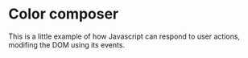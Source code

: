 # Color composer

This is a little example of how Javascript can respond to user actions, modifing the DOM using its events. 
